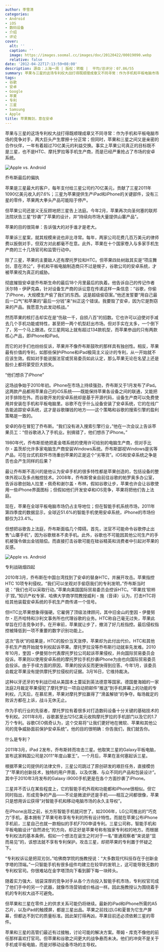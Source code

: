 ```yaml
---
author: 李雪清
categories:
- Android
- iOS
- 数码设备
- 介绍
- 评论
cover:
  alt: ''
  caption: ''
  image: https://images.soomal.cc/images/doc/20120422/00019090.webp
  relative: false
date: '2012-04-22T17:13:59+08:00'
description: 源自：上海一周 | 版权：转载 |  平均/总评分：07.86/55
summary: 苹果与三星的这场专利权大战打得既顺理成章又不同寻常：作为手机和平板电脑市场的竞争对手，两大巨头产生摩擦十分正常；但同时，苹果和三星之间又是亲密的合作伙伴，一年有着超过70亿美元的利益交换。事实上苹果公司真正的目标既不是三星，也不是HTC、摩托罗拉等手机生产商，而是已经严重抢占了市场的安卓系统……
tags:
- 谷歌
- 安卓
- Google
- 苹果
- 专利
- 三星
- Samsung
- Apple
title: 苹果舞剑，意在安卓
---
```


苹果与三星的这场专利权大战打得既顺理成章又不同寻常：作为手机和平板电脑市场的竞争对手，两大巨头产生摩擦十分正常；但同时，苹果和三星之间又是亲密的合作伙伴，一年有着超过70亿美元的利益交换。事实上苹果公司真正的目标既不是三星，也不是HTC、摩托罗拉等手机生产商，而是已经严重抢占了市场的安卓系统。

![Apple vs. Android](https://images.soomal.cc/images/doc/20120422/00019090.webp)





乔布斯最后的偏执

苹果是三星最大的客户，每年支付给三星公司约70亿美元，贡献了三星2011年1090亿美元收入的7.6%；三星为苹果提供生产iPad和iPhone的关键部件，没有三星的零件，苹果两大拳头产品可能陷于停产。

但苹果公司还是义无反顾地把三星告上法庭。今年2月，苹果再次向圣何塞的联邦法院状告三星“抄袭”了苹果的设计，并“持续向市场大量提供山寨产品”。

苹果的目的很简单：告诉强大的对手谁才是老大。

苹果诉三星案，就其规模来说也非比寻常。每年，两家公司花费几百万美元的律师费以扳倒对手，但双方对此都毫不在意。此外，苹果在十个国家卷入与多家手机生产商的三十几场官司和监管行动中。

除了三星，苹果的主要敌人还有摩托罗拉和HTC。但苹果四处树敌其实是“项庄舞剑，意在沛公”，手机和平板电脑制造商只不过是幌子，谷歌公司的安卓系统，才被苹果视为真正的威胁。

彻底摧毁安卓是乔布斯生命的最后18个月里最后的执着。他告诉自己的传记作者沃尔特・伊萨克森，针对设备生产商的诉讼意在传递这样一条信息：“谷歌，你偷了iPhone，大规模生产偷了我们的东西。这是超级偷窃案。”他还发誓要“用自己最后一口气”和苹果的“最后一分钱”来“纠正这个错误。我要毁了安卓，因为它是剽窃来的产品。我愿意为此发动核战。”

然而苹果的核打击却实在是“伤敌一千，自损八百”的招数。它也许可以迫使对手减去几个手机功能或特性，甚至把一两个机型赶出市场。但对手实在太多，一个倒下了，另一个马上跟进。仅三星网站上就有超过134款机型，而苹果参战的只有两款核心产品，即iPhone和iPad。

而它的对手们也纷纷反诉，苹果并不像乔布斯鼓吹的那样具有独创性。相反，苹果最有价值的专利，如那些保护iPhone和iPad极简主义设计的专利，从一开始就不应该生效。假如对手能说服法官或贸易委员如此认定，那么苹果无论在名望上还是股价上都将蒙受巨大损失。

“他们想杀了iPhone”

这场战争始于2010年初。iPhone在市场上持续强劲，乔布斯又于1月发布了iPad。这两款产品都用苹果自己的iOS系统――既能保持苹果各设备之间的联通，又能把对手排除在外。而谷歌开发的安卓系统却是基于开源代码，设备生产商可以免费使用并安装在手机和平板电脑里。谷歌不在乎什么设备安装了安卓系统，它的在线广告能追踪安卓系统，这才是谷歌赚钱的地方――这个策略和谷歌的搜索引擎的盈利策略是一致的。

安卓的存在冒犯了乔布斯。“我们没有进入搜索引擎行业，”他在一次会议上告诉苹果员工：“但谷歌进入了手机业。别搞错了，他们想杀了iPhone。”

1980年代，乔布斯拒绝把麦金塔系统的使用许可给别的电脑生产商，但对手比尔・盖茨却允许多家电脑生产商安装Windows系统。乔布斯鄙视Windows是劣等产品，可在台式机软件市场重创苹果的正是这个“劣等货”。iOS和安卓系统之争是否也会产生同样的后果？

最让乔布斯不高兴的是他认为安卓手机的很多特性都是苹果创造的，包括设备的整体外观以及多点触控技术。2008年，乔布斯曾亲自前往谷歌的帕罗奥多办公室，告诉谷歌创始人拉里・佩奇和谢尔盖・布林，假如谷歌让步，苹果也许会让谷歌使用一些iPhone界面图标；但假如他们开发安卓和iOS竞争，苹果将把他们告上法庭。

现在，苹果在全球平板电脑市场仍占主导地位；但在智能手机系统市场，2011年第四季度的数据显示，全球近51.6%的智能手机使用安卓系统，iPhone的市场份额仅为23.4%。

但想把谷歌告上法庭，乔布斯面临几个障碍。首先，法官不可能命令谷歌停止出售“山寨手机”，因为谷歌根本不卖手机。此外，谷歌也不可能因其他公司生产的手机被强令做出金钱赔偿。而直接打击谷歌可能在硅谷精英和消费者中引起对苹果的反感。

![Apple vs. Android](https://images.soomal.cc/images/doc/20120422/00019089.webp)





专利战硝烟四起

2010年3月，乔布斯在中国台湾找到了安卓的替身HTC，并展开攻击。苹果指控HTC 10项专利侵权。“我们可以坐观对手偷窃我们的专利发明，”乔布斯当时说：“我们也可以采取行动。”苹果向美国国际贸易委员会控诉HTC。“苹果找‘软柿子’捏。”知识产权专家、哈佛大学商学院教授威利・施（音译）认为，打击HTC将给其他装载安卓系统的手机生产商传递一个信号。

但HTC比苹果想象得强硬。它雇佣了顶级法律顾问，其中旧金山的奎因・伊曼努尔・厄齐哈特和沙利文事务所也代理谷歌的业务。HTC称自己毫无过失，苹果此举旨在打击竞争对手。在开审前，苹果就让步了，撤消了好几桩指控。最后侵权指控被降低到一项不重要的数字识别功能上。

这次“告状”的结果是，HTC的股价当天涨停，苹果却为此付出代价。HTC和其他手机生产商开始就专利权起诉苹果。摩托罗拉没等乔布斯行动就率先发难。2010年10月，奎因・伊曼努尔代表摩托罗拉公司起诉苹果侵权，并向国际贸易委员会投诉。苹果则以使用安卓系统的摩托罗拉手机抄袭iPhone为由也向国际贸易委员会投诉。由于手续方面的原因，苹果的投诉反而更快得到应答。今年1月，该委员会裁定苹果没有提供摩托罗拉侵权的证据。3月16日，它维持裁决。

这种以牙还牙的专利战已经从美国本土蔓延到英法德意等国家。德国曼海姆的一家法庭2月裁定苹果侵犯了摩托罗拉一项自动把邮件“推送”到手机屏幕上的功能的专利权。几天后，在慕尼黑，苹果对摩托罗拉赢得了“滑盖解锁”的争夺。每场裁定的败诉方都在上诉，战斗无休无止。

作为手机行业的先驱者，摩托罗拉有着很多对打造数码设备十分关键的基础技术的专利权。2011年8月，谷歌甚至出125亿美元收购摩托罗拉的手机部门以及它的1.7万个专利。谷歌CEO佩奇认为，这个交易将“让我们更好地在微软、苹果和其他公司的竞争威胁面前保护安卓系统”。他的目的很明确：你告我们，我们就告你。

什么是专利？

2011年3月，iPad 2发布，乔布斯转而攻击三星。他取笑三星的Galaxy平板电脑，宣布这家韩国公司是2011“年度山寨王”。一个月后，苹果在圣何塞起诉三星。

根据苹果公司提供的法律文件，三星公司跳过了原创研发的艰巨任务，直接模仿了“苹果的创新技术，独特的用户界面，以及优雅、与众不同的产品和包装设计”。其中于2010年3月发布的Galaxy i9000手机更是在各个方面抄袭了iPhone。

三星并不否认在某些程度上，它的智能手机外观和功能都和iPhone很相似。但它同时指出，形成竞争的产品――不论是微波炉还是手机――相互之间都很像，苹果只是想用诉讼获得“对智能手机和移动电脑市场的永久主导权”。

在iPhone出现之前，长方形智能手机就问世了。如2006年，LG公司推出的“巧克力”手机，基本拥有了苹果号称享有专利的所有设计特性。而就在苹果公布iPhone手机前，三星自己也就一款相似的手机F700申请专利。三星公司称，智能手机和平板电脑设计“自然进化”的方向，却正好是苹果号称有独家专利权的地方。而根据专利权法的基本条例，假如一个想法在诞生之时对于一名“普通观察者”来说是“显而易见”的，该想法就不享有专利保护。攻击三星，却把苹果的专利置于怀疑之下。

“专利权诉讼是把双刃剑，”哈佛商学院的施教授说：“大多数现代科技存在于创新金字塔的顶端。”一只智能手机有很多组件均建立在较早的发明上，这可能导致无数的专利权官司。你很难站在金字塔顶向下看到脚下每一块砖头。

随着实力强大、钱袋深厚的竞争对手从各个方向投入智能手机市场，专利权官司成了他们手中的另一个武器，就像市场营销或价格战一样。因此施教授认为围绕着手机的专利权大战不可避免。

但苹果和三星在零件上的供求关系可能仍将继续。最新的iPad和iPhone所需的A5芯片，以及iPad的触摸屏，都是三星出品。苹果之前找过LG和夏普为它生产屏幕，但都达不到它的质量标准。因此架打得再凶，苹果目前还必须依赖三星的零件。

苹果和三星的高管们最近有过接触，讨论可能的解决方案。蒂姆・库克不像他的前任那样喜欢打官司。但苹果和谷歌之间更大的战争悬而未决。他们的冲突不是关于手机或平板电脑，而是对移动设备市场的主导权。